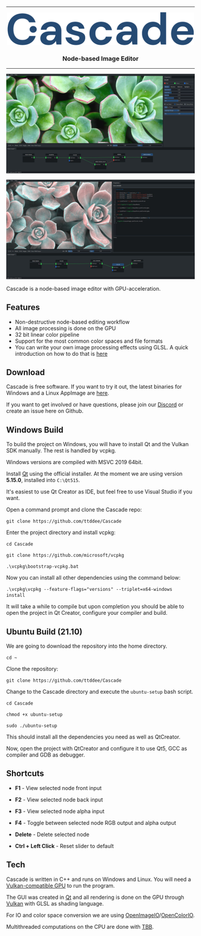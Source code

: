 <hr>

<p align="center">
  <img src="design/logo/cascade-logo-full.png" width="500">
</p>

<h3 align="center">
  Node-based Image Editor
</h3>

<hr>

![Cascade](screenshots/csc-screen03.jpg)   

![Cascade](screenshots/csc-screen02.jpg) 

Cascade is a node-based image editor with GPU-acceleration.

## Features

- Non-destructive node-based editing workflow
- All image processing is done on the GPU
- 32 bit linear color pipeline
- Support for the most common color spaces and file formats
- You can write your own image processing effects using GLSL. A quick introduction on how to do that is [here](https://cascadedocs.readthedocs.io/en/latest/writingshader.html)

## Download

Cascade is free software. If you want to try it out, the latest binaries for Windows and a Linux AppImage are [here](https://github.com/ttddee/Cascade/releases).

If you want to get involved or have questions, please join our [Discord](https://discord.gg/SHPHqgKtFM) or create an issue here on Github.

## Windows Build

To build the project on Windows, you will have to install Qt and the Vulkan SDK manually. The rest is handled by vcpkg. 

Windows versions are compiled with MSVC 2019 64bit.

Install [Qt](https://www.qt.io/download) using the official installer. At the moment we are using version **5.15.0**, installed into `C:\Qt515`.

It's easiest to use Qt Creator as IDE, but feel free to use Visual Studio if you want.

Open a command prompt and clone the Cascade repo:

```
git clone https://github.com/ttddee/Cascade
```

Enter the project directory and install vcpkg:

``` 
cd Cascade
```
```
git clone https://github.com/microsoft/vcpkg
```
```
.\vcpkg\bootstrap-vcpkg.bat
```

Now you can install all other dependencies using the command below:

```
.\vcpkg\vcpkg --feature-flags="versions" --triplet=x64-windows  install
```

It will take a while to compile but upon completion you should be able to open the project in Qt Creator, configure your compiler and build.

## Ubuntu Build (21.10)

We are going to download the repository into the home directory.

```
cd ~
```

Clone the repository:

```
git clone https://github.com/ttddee/Cascade
```

Change to the Cascade directory and execute the `ubuntu-setup` bash script.

```
cd Cascade
```
```
chmod +x ubuntu-setup
```
```
sudo ./ubuntu-setup
```

This should install all the dependencies you need as well as QtCreator.

Now, open the project with QtCreator and configure it to use Qt5, GCC as compiler and GDB as debugger.

## Shortcuts

- **F1** - View selected node front input
- **F2** - View selected node back input
- **F3** - View selected node alpha input
- **F4** - Toggle between selected node RGB output and alpha output
- **Delete** - Delete selected node

- **Ctrl + Left Click** - Reset slider to default

## Tech

Cascade is written in C++ and runs on Windows and Linux. You will need a [Vulkan-compatible GPU](https://vulkan.gpuinfo.org/) to run the program.

The GUI was created in [Qt](https://www.qt.io/) and all rendering is done on the GPU through [Vulkan](https://www.vulkan.org/) with GLSL as shading language.

For IO and color space conversion we are using [OpenImageIO](https://github.com/OpenImageIO/oiio)/[OpenColorIO](https://opencolorio.org/).

Multithreaded computations on the CPU are done with [TBB](https://github.com/oneapi-src/oneTBB).


